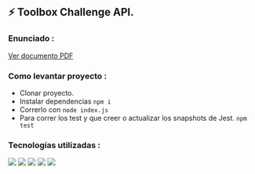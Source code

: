 ## ⚡ Toolbox Challenge API.

### Enunciado : 
[Ver documento PDF](https://cs1.ssltrust.me/s/YeaQjE8XFljaMxv)

### Como levantar proyecto :
* Clonar proyecto.
* Instalar dependencias ```npm i```
* Correrlo con ```node index.js```
* Para correr los test y que creer o actualizar los snapshots de Jest. ```npm test```



### Tecnologías utilizadas : 
![](https://img.shields.io/badge/Code-ExpressJS-informational?style=flat&logo=express&logoColor=white&color=c691e9)
![](https://img.shields.io/badge/Code-JavaScript-informational?style=flat&logo=JavaScript&logoColor=white&color=c691e9)
![](https://img.shields.io/badge/Test-Mocha-informational?style=flat&logo=mocha&logoColor=white&color=c691e9)
![](https://img.shields.io/badge/Test-Chai-informational?style=flat&logo=chai&logoColor=white&color=c691e9)
![](https://img.shields.io/badge/Server-ViteJS-informational?style=flat&logo=vite&logoColor=white&color=c691e9)

